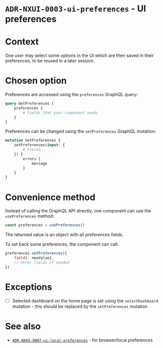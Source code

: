 `ADR-NXUI-0003-ui-preferences` - UI preferences
===============================================

# Context

One user may select some options in the UI which are then saved in their preferences, to be reused in a later session.

# Chosen option

Preferences are accessed using the `preferences` GraphQL query:

```graphql
query GetPreferences {
    preferences {
        # Fields that your component needs
    }
}
```

Preferences can be changed using the `setPreferences` GraphQL mutation:

```graphql
mutation SetPreferences {
    setPreferences(input: {
        # Fields
    }) {
        errors {
            message
        }
    }
}
```

# Convenience method

Instead of calling the GraphQL API directly, one component can use the `usePreferences` method:

```javascript
const preferences = usePreferences()
```

The returned value is an object with all preferences fields.

To set back some preferences, the component can call:

```javascript
preferences.setPreferences({
    field1: newValue1,
    // Other fields if needed
})
```

# Exceptions

* [ ] Selected dashboard on the home page is set using the `selectDashboard` mutation - this should be replaced by the `setPreferences` mutation

# See also

* [`ADR-NXUI-0007-ui-local-preferences`](ADR-NXUI-0007-ui-local-preferences.md) - for browser/local preferences
